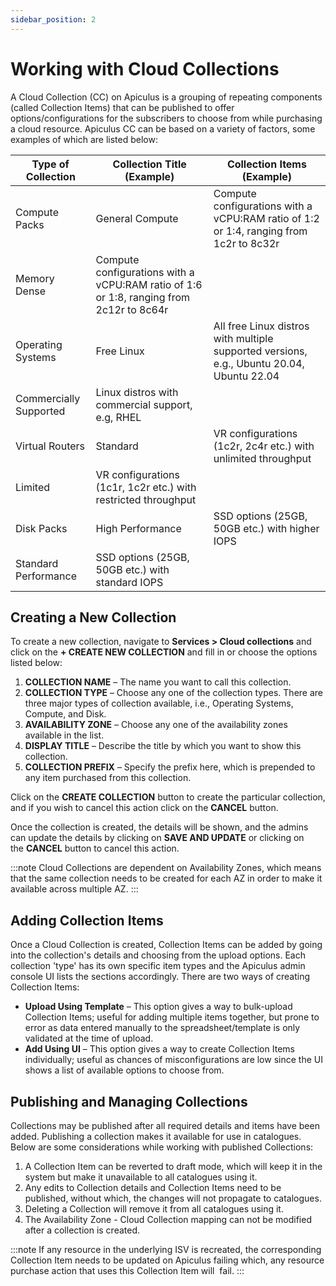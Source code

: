 ```yaml
---
sidebar_position: 2
---
```

# Working with Cloud Collections

A Cloud Collection (CC) on Apiculus is a grouping of repeating components (called Collection Items) that can be published to offer options/configurations for the subscribers to choose from while purchasing a cloud resource. Apiculus CC can be based on a variety of factors, some examples of which are listed below:

|Type of Collection|Collection Title (Example)|Collection Items (Example)|
|---|---|---|
|Compute Packs|General Compute|Compute configurations with a vCPU:RAM ratio of 1:2 or 1:4, ranging from 1c2r to 8c32r|
|Memory Dense|Compute configurations with a vCPU:RAM ratio of 1:6 or 1:8, ranging from 2c12r to 8c64r|
|Operating Systems|Free Linux|All free Linux distros with multiple supported versions, e.g., Ubuntu 20.04, Ubuntu 22.04|
|Commercially Supported|Linux distros with commercial support, e.g, RHEL|
|Virtual Routers|Standard|VR configurations (1c2r, 2c4r etc.) with unlimited throughput|
|Limited|VR configurations (1c1r, 1c2r etc.) with restricted throughput|
|Disk Packs|High Performance|SSD options (25GB, 50GB etc.) with higher IOPS|
|Standard Performance|SSD options (25GB, 50GB etc.) with standard IOPS|

## Creating a New Collection

To create a new collection, navigate to **Services > Cloud collections** and click on the **+ CREATE NEW COLLECTION** and fill in or choose the options listed below:

1. **COLLECTION NAME** – The name you want to call this collection.
2. **COLLECTION TYPE** – Choose any one of the collection types. There are three major types of collection available, i.e., Operating Systems, Compute, and Disk.
3. **AVAILABILITY ZONE** – Choose any one of the availability zones available in the list.
4. **DISPLAY TITLE** – Describe the title by which you want to show this collection.
5. **COLLECTION PREFIX** – Specify the prefix here, which is prepended to any item purchased from this collection.

Click on the **CREATE COLLECTION** button to create the particular collection, and if you wish to cancel this action click on the **CANCEL** button.

Once the collection is created, the details will be shown, and the admins can update the details by clicking on **SAVE AND UPDATE** or clicking on the **CANCEL** button to cancel this action.

:::note
Cloud Collections are dependent on Availability Zones, which means that the same collection needs to be created for each AZ in order to make it available across multiple AZ.
:::

## Adding Collection Items

Once a Cloud Collection is created, Collection Items can be added by going into the collection's details and choosing from the upload options. Each collection 'type' has its own specific item types and the Apiculus admin console UI lists the sections accordingly. There are two ways of creating Collection Items:

- **Upload Using Template** – This option gives a way to bulk-upload Collection Items; useful for adding multiple items together, but prone to error as data entered manually to the spreadsheet/template is only validated at the time of upload.
- **Add Using UI** – This option gives a way to create Collection Items individually; useful as chances of misconfigurations are low since the UI shows a list of available options to choose from.

## Publishing and Managing Collections

Collections may be published after all required details and items have been added. Publishing a collection makes it available for use in catalogues. Below are some considerations while working with published Collections:

1. A Collection Item can be reverted to draft mode, which will keep it in the system but make it unavailable to all catalogues using it.
2. Any edits to Collection details and Collection Items need to be published, without which, the changes will not propagate to catalogues.
3. Deleting a Collection will remove it from all catalogues using it.
4. The Availability Zone - Cloud Collection mapping can not be modified after a collection is created.

:::note
If any resource in the underlying ISV is recreated, the corresponding Collection Item needs to be updated on Apiculus failing which, any resource purchase action that uses this Collection Item will  fail.
:::
